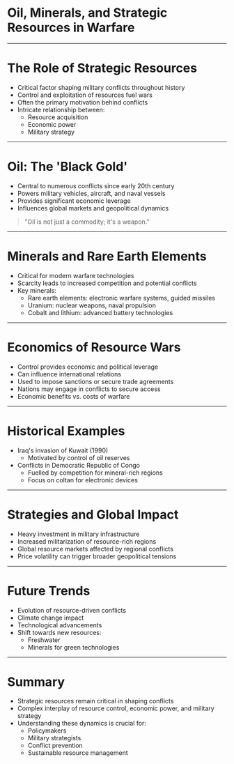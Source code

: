 # Oil, Minerals, and Strategic Resources in Warfare

---

# The Role of Strategic Resources

- Critical factor shaping military conflicts throughout history
- Control and exploitation of resources fuel wars
- Often the primary motivation behind conflicts
- Intricate relationship between:
  - Resource acquisition
  - Economic power
  - Military strategy

---

# Oil: The 'Black Gold'

- Central to numerous conflicts since early 20th century
- Powers military vehicles, aircraft, and naval vessels
- Provides significant economic leverage
- Influences global markets and geopolitical dynamics

> "Oil is not just a commodity; it's a weapon."

---

# Minerals and Rare Earth Elements

- Critical for modern warfare technologies
- Scarcity leads to increased competition and potential conflicts
- Key minerals:
  - Rare earth elements: electronic warfare systems, guided missiles
  - Uranium: nuclear weapons, naval propulsion
  - Cobalt and lithium: advanced battery technologies

---

# Economics of Resource Wars

- Control provides economic and political leverage
- Can influence international relations
- Used to impose sanctions or secure trade agreements
- Nations may engage in conflicts to secure access
- Economic benefits vs. costs of warfare

---

# Historical Examples

- Iraq's invasion of Kuwait (1990)
  - Motivated by control of oil reserves
- Conflicts in Democratic Republic of Congo
  - Fuelled by competition for mineral-rich regions
  - Focus on coltan for electronic devices

---

# Strategies and Global Impact

- Heavy investment in military infrastructure
- Increased militarization of resource-rich regions
- Global resource markets affected by regional conflicts
- Price volatility can trigger broader geopolitical tensions

---

# Future Trends

- Evolution of resource-driven conflicts
- Climate change impact
- Technological advancements
- Shift towards new resources:
  - Freshwater
  - Minerals for green technologies

---

# Summary

- Strategic resources remain critical in shaping conflicts
- Complex interplay of resource control, economic power, and military strategy
- Understanding these dynamics is crucial for:
  - Policymakers
  - Military strategists
  - Conflict prevention
  - Sustainable resource management